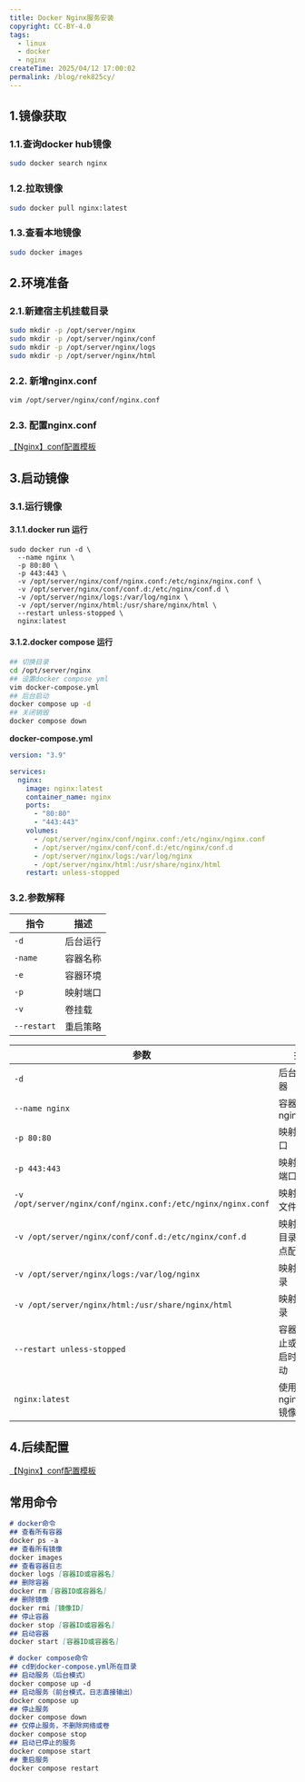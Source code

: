 ```yaml
---
title: Docker Nginx服务安装
copyright: CC-BY-4.0
tags:
  - linux
  - docker
  - nginx
createTime: 2025/04/12 17:00:02
permalink: /blog/rek825cy/
---
```


## 1.镜像获取

### 1.1.查询docker hub镜像

```bash
sudo docker search nginx
```

### 1.2.拉取镜像

```bash
sudo docker pull nginx:latest
```

### 1.3.查看本地镜像

```bash
sudo docker images
```

## 2.环境准备
### 2.1.新建宿主机挂载目录

```bash
sudo mkdir -p /opt/server/nginx
sudo mkdir -p /opt/server/nginx/conf
sudo mkdir -p /opt/server/nginx/logs
sudo mkdir -p /opt/server/nginx/html
```

### 2.2. 新增nginx.conf

```bash
vim /opt/server/nginx/conf/nginx.conf
```

### 2.3. 配置nginx.conf

[【Nginx】conf配置模板](../../代码模板/Nginx%20conf配置模板.md)

## 3.启动镜像

### 3.1.运行镜像
#### 3.1.1.docker run 运行

```shell
sudo docker run -d \
  --name nginx \
  -p 80:80 \
  -p 443:443 \
  -v /opt/server/nginx/conf/nginx.conf:/etc/nginx/nginx.conf \
  -v /opt/server/nginx/conf/conf.d:/etc/nginx/conf.d \
  -v /opt/server/nginx/logs:/var/log/nginx \
  -v /opt/server/nginx/html:/usr/share/nginx/html \
  --restart unless-stopped \
  nginx:latest
```
#### 3.1.2.docker compose 运行

```bash
## 切换目录
cd /opt/server/nginx
## 设置docker compose yml
vim docker-compose.yml
## 后台启动
docker compose up -d
## 关闭销毁
docker compose down
```

**docker-compose.yml**

```yaml
version: "3.9"

services:
  nginx:
    image: nginx:latest
    container_name: nginx
    ports:
      - "80:80"
      - "443:443"
    volumes:
      - /opt/server/nginx/conf/nginx.conf:/etc/nginx/nginx.conf
      - /opt/server/nginx/conf/conf.d:/etc/nginx/conf.d
      - /opt/server/nginx/logs:/var/log/nginx
      - /opt/server/nginx/html:/usr/share/nginx/html
    restart: unless-stopped

```

### 3.2.参数解释

| 指令        | 描述     |
| ----------- | -------- |
| `-d`        | 后台运行 |
| `-name`     | 容器名称 |
| `-e`        | 容器环境 |
| `-p`        | 映射端口 |
| `-v`        | 卷挂载   |
| `--restart` | 重启策略 |

| 参数                                                         | 描述                             |
| ------------------------------------------------------------ | -------------------------------- |
| `-d`                                                         | 后台运行容器                     |
| `--name nginx`                                               | 容器命名为 nginx                 |
| `-p 80:80`                                                   | 映射 80 端口                     |
| `-p 443:443`                                                 | 映射 443 端口                    |
| `-v /opt/server/nginx/conf/nginx.conf:/etc/nginx/nginx.conf` | 映射主配置文件                   |
| `-v /opt/server/nginx/conf/conf.d:/etc/nginx/conf.d`         | 映射子配置目录（多站点配置）     |
| `-v /opt/server/nginx/logs:/var/log/nginx`                   | 映射日志目录                     |
| `-v /opt/server/nginx/html:/usr/share/nginx/html`            | 映射网页目录                     |
| `--restart unless-stopped`                                   | 容器意外停止或系统重启时自动启动 |
| `nginx:latest`                                               | 使用 nginx:latest 镜像           |

## 4.后续配置

[【Nginx】conf配置模板](../../代码模板/Nginx%20conf配置模板.md)

## 常用命令

```markdown
# docker命令
## 查看所有容器
docker ps -a
## 查看所有镜像
docker images
## 查看容器日志
docker logs [容器ID或容器名]
## 删除容器
docker rm [容器ID或容器名]
## 删除镜像
docker rmi [镜像ID]
## 停止容器
docker stop [容器ID或容器名]
## 启动容器
docker start [容器ID或容器名]

# docker compose命令
## cd到docker-compose.yml所在目录
## 启动服务（后台模式）
docker compose up -d
## 启动服务（前台模式，日志直接输出）
docker compose up
## 停止服务
docker compose down
## 仅停止服务，不删除网络或卷
docker compose stop
## 启动已停止的服务
docker compose start
## 重启服务
docker compose restart
```

